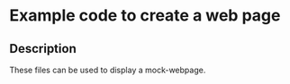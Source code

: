# Example code to create a web page

## Description
These files can be used to display a mock-webpage.
